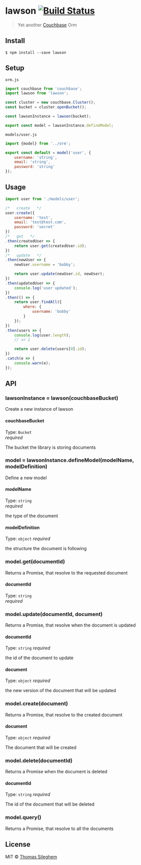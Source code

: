 # lawson [![Build Status](https://travis-ci.org/mastilver/lawson.svg?branch=master)](https://travis-ci.org/mastilver/lawson)

> Yet another [Couchbase](http://www.couchbase.com/) Orm


## Install

```
$ npm install --save lawson
```


## Setup

`orm.js`
```js
import couchbase from 'couchbase';
import lawson from 'lawson';

const cluster = new couchbase.Cluster();
const bucket = cluster.openBucket();

const lawsonInstance = lawson(bucket);

export const model = lawsonInstance.defineModel;
```

`models/user.js`
```js
import {model} from '../orm';

export const default = model('user', {
    username: 'string',
    email: 'string',
    password: 'string'
});
```

## Usage

```js
import user from './models/user';

/*   create   */
user.create({
    username: 'test',
    email: 'test@test.com',
    password: 'secret'
})
/*   get   */
.then(createdUser => {
    return user.get(createdUser.id);
})
/*   update   */
.then(newUser => {
    newUser.username = 'bobby';

    return user.update(newUser.id, newUser);
})
.then(updatedUser => {
    console.log('user updated');
})
.then(() => {
    return user.findAll({
        where: {
            username: 'bobby'
        }
    });
})
.then(users => {
    console.log(user.length);
    // => 1

    return user.delete(users[0].id);
})
.catch(e => {
    console.warn(e);
});
```


## API

### lawsonInstance = lawson(couchbaseBucket)

Create a new instance of lawson

#### couchbaseBucket

Type: `Bucket`  
*required*

The bucket the library is storing documents

### model = lawsonInstance.defineModel(modelName, modelDefinition)

Define a new model

#### modelName

Type: `string`  
*required*

the type of the document

#### modelDefinition

Type: `object`
*required*

the structure the document is following

### model.get(documentId)

Returns a Promise, that resolve to the requested document

#### documentId

Type: `string`  
*required*

### model.update(documentId, document)

Returns a Promise, that resolve when the document is updated

#### documentId

Type: `string`
*required*

the id of the document to update

#### document

Type: `object`
*required*

the new version of the document that will be updated

### model.create(document)

Returns a Promise, that resolve to the created document

#### document

Type: `object`
*required*

The document that will be created

### model.delete(documentId)

Returns a Promise when the document is deleted

#### documentId

Type: `string`
*required*

The id of the document that will be deleted

### model.query()

Returns a Promise, that resolve to all the documents


## License

MIT © [Thomas Sileghem](http://mastilver.com)
